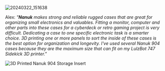 ![20240322_151638](https://github.com/sourceduty/Nanuk_904/assets/123030236/ec089da8-3266-42fe-b055-f1a49179a9a5)

Alex: *"**Nanuk** makes strong and reliable rugged cases that are great for organizing small electronics and valuables. Fitting a monitor, computer and other parts into these cases for a cyberdeck or retro gaming project is very difficult. Dedicating a case to one specific electronic task is a smarter choice. 3D printing one or more panels to sort the inside of these cases is the best option for organization and longevity. I've used several Nanuk 904 cases because they are the maximum size that can fit on my LulzBot 747 Sidekick 3D printer."*

![3D Printed Nanuk 904 Storage Insert](https://github.com/sourceduty/Nanuk_904/assets/123030236/487c71e1-a0fd-4040-bace-f9543cd05140)

